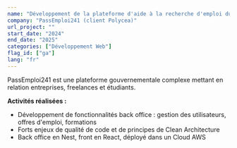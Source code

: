 ```yaml
---
name: "Développement de la plateforme d'aide à la recherche d'emploi du Gabon PassEmploi241"
company: "PassEmploi241 (client Polycea)"
url_project: ""
start_date: "2024"
end_date: "2025"
categories: ["Développement Web"]
flag_id: ["ga"]
lang: "fr"
---
```

PassEmploi241 est une plateforme gouvernementale complexe mettant en relation entreprises, freelances et étudiants.

__**Activités réalisées :**__
- Développement de fonctionnalités back office : gestion des utilisateurs, offres d'emploi, formations
- Forts enjeux de qualité de code et de principes de Clean Architecture
- Back office en Nest, front en React, déployé dans un Cloud AWS